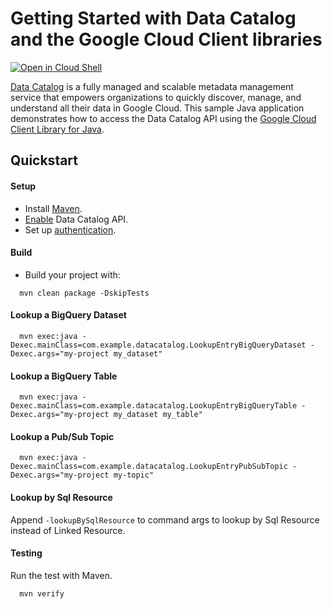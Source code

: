 # Getting Started with Data Catalog and the Google Cloud Client libraries

<a href="https://console.cloud.google.com/cloudshell/open?git_repo=https://github.com/GoogleCloudPlatform/java-docs-samples&page=editor&open_in_editor=datacatalog/cloud-client/README.md">
<img alt="Open in Cloud Shell" src ="http://gstatic.com/cloudssh/images/open-btn.png"></a>

[Data Catalog][datacatalog] is a fully managed and scalable metadata management service that empowers organizations
to quickly discover, manage, and understand all their data in Google Cloud.
This sample Java application demonstrates how to access the Data Catalog API using
the [Google Cloud Client Library for Java][google-cloud-java].

[datacatalog]: https://cloud.google.com/data-catalog/
[google-cloud-java]: https://github.com/GoogleCloudPlatform/google-cloud-java

## Quickstart

#### Setup
- Install [Maven](http://maven.apache.org/).
- [Enable](https://console.cloud.google.com/apis/api/datacatalog.googleapis.com/overview) Data Catalog API.
- Set up [authentication](https://cloud.google.com/docs/authentication/getting-started).

#### Build
- Build your project with:
```
  mvn clean package -DskipTests
```

#### Lookup a BigQuery Dataset
```
  mvn exec:java -Dexec.mainClass=com.example.datacatalog.LookupEntryBigQueryDataset -Dexec.args="my-project my_dataset"
```

#### Lookup a BigQuery Table
```
  mvn exec:java -Dexec.mainClass=com.example.datacatalog.LookupEntryBigQueryTable -Dexec.args="my-project my_dataset my_table"
```

#### Lookup a Pub/Sub Topic
```
  mvn exec:java -Dexec.mainClass=com.example.datacatalog.LookupEntryPubSubTopic -Dexec.args="my-project my-topic"
```

#### Lookup by Sql Resource
Append `-lookupBySqlResource` to command args to lookup by Sql Resource instead of Linked Resource.

#### Testing
Run the test with Maven.
```
  mvn verify
```

